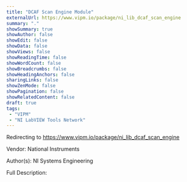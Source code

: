 ```yaml
---
title: "DCAF Scan Engine Module"
externalUrl: https://www.vipm.io/package/ni_lib_dcaf_scan_engine
summary: "."
showSummary: true
showAuthor: false
showEdit: false
showData: false
showViews: false
showReadingTime: false
showWordCount: false
showBreadcrumbs: false
showHeadingAnchors: false
sharingLinks: false
showZenMode: false
showPagination: false
showRelatedContent: false
draft: true
tags:
 - "VIPM"
 - "NI LabVIEW Tools Network"
---
```


Redirecting to https://www.vipm.io/package/ni_lib_dcaf_scan_engine

Vendor: National Instruments

Author(s): NI Systems Engineering
 
Full Description:
